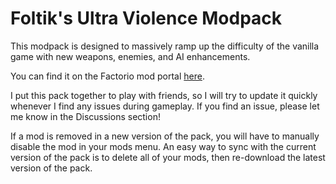 # Foltik's Ultra Violence Modpack
This modpack is designed to massively ramp up the difficulty of the vanilla game with new weapons, enemies, and AI enhancements.

You can find it on the Factorio mod portal [here](https://mods.factorio.com/mod/foltiks_ultra_violence_modpack).

I put this pack together to play with friends, so I will try to update it quickly whenever I find any issues during gameplay. If you find an issue, please let me know in the Discussions section!

If a mod is removed in a new version of the pack, you will have to manually disable the mod in your mods menu. An easy way to sync with the current version of the pack is to delete all of your mods, then re-download the latest version of the pack.
